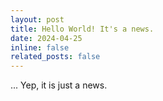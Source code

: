 ```yaml
---
layout: post
title: Hello World! It's a news.
date: 2024-04-25
inline: false
related_posts: false
---
```


... Yep, it is just a news.

